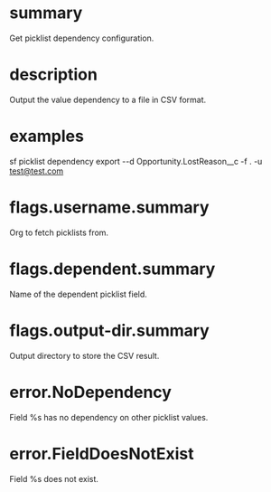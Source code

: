 # summary

Get picklist dependency configuration.

# description

Output the value dependency to a file in CSV format.

# examples

sf picklist dependency export --d Opportunity.LostReason\_\_c -f . -u test@test.com

# flags.username.summary

Org to fetch picklists from.

# flags.dependent.summary

Name of the dependent picklist field.

# flags.output-dir.summary

Output directory to store the CSV result.

# error.NoDependency

Field %s has no dependency on other picklist values.

# error.FieldDoesNotExist

Field %s does not exist.
